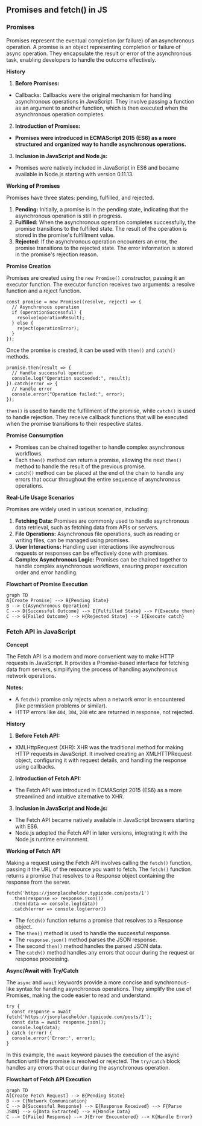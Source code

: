 ## Promises and fetch() in JS

### Promises

Promises represent the eventual completion (or failure) of an asynchronous operation. A promise is an object representing completion or failure of async operation. They encapsulate the result or error of the asynchronous task, enabling developers to handle the outcome effectively.

**History**

1. **Before Promises:**

- Callbacks: Callbacks were the original mechanism for handling asynchronous operations in JavaScript. They involve passing a function as an argument to another function, which is then executed when the asynchronous operation completes.

2. **Introduction of Promises:**

- **Promises were introduced in ECMAScript 2015 (ES6) as a more structured and organized way to handle asynchronous operations.**

3. **Inclusion in JavaScript and Node.js:**

- Promises were natively included in JavaScript in ES6 and became available in Node.js starting with version 0.11.13.

**Working of Promises**

Promises have three states: pending, fulfilled, and rejected.

1.  **Pending:** Initially, a promise is in the pending state, indicating that the asynchronous operation is still in progress.
2.  **Fulfilled:** When the asynchronous operation completes successfully, the promise transitions to the fulfilled state. The result of the operation is stored in the promise's fulfillment value.
3.  **Rejected:** If the asynchronous operation encounters an error, the promise transitions to the rejected state. The error information is stored in the promise's rejection reason.

**Promise Creation**

Promises are created using the `new Promise()` constructor, passing it an executor function. The executor function receives two arguments: a resolve function and a reject function.

```
const promise = new Promise((resolve, reject) => {
  // Asynchronous operation
  if (operationSuccessful) {
    resolve(operationResult);
  } else {
    reject(operationError);
  }
});

```

Once the promise is created, it can be used with `then()` and `catch()` methods.

```
promise.then(result => {
  // Handle successful operation
  console.log("Operation succeeded:", result);
}).catch(error => {
  // Handle error
  console.error("Operation failed:", error);
});
```

`then()` is used to handle the fulfillment of the promise, while `catch()` is used to handle rejection. They receive callback functions that will be executed when the promise transitions to their respective states.

**Promise Consumption**

- Promises can be chained together to handle complex asynchronous workflows.
- Each `then()` method can return a promise, allowing the next `then()` method to handle the result of the previous promise.
- `catch()` method can be placed at the end of the chain to handle any errors that occur throughout the entire sequence of asynchronous operations.

**Real-Life Usage Scenarios**

Promises are widely used in various scenarios, including:

1.  **Fetching Data:** Promises are commonly used to handle asynchronous data retrieval, such as fetching data from APIs or servers.
2.  **File Operations:** Asynchronous file operations, such as reading or writing files, can be managed using promises.
3.  **User Interactions:** Handling user interactions like asynchronous requests or responses can be effectively done with promises.
4.  **Complex Asynchronous Logic:** Promises can be chained together to handle complex asynchronous workflows, ensuring proper execution order and error handling.

**Flowchart of Promise Execution**

```mermaid
graph TD
A[Create Promise] --> B{Pending State}
B --> C{Asynchronous Operation}
C --> D{Successful Outcome} --> E{Fulfilled State} --> F{Execute then}
C --> G{Failed Outcome} --> H{Rejected State} --> I{Execute catch}

```

### Fetch API in JavaScript

**Concept**

The Fetch API is a modern and more convenient way to make HTTP requests in JavaScript. It provides a Promise-based interface for fetching data from servers, simplifying the process of handling asynchronous network operations.

**Notes:**

- A `fetch()` promise only rejects when a network error is encountered (like permission problems
  or similar).
- HTTP errors like `404`, `304`, `200` etc are returned in response, not rejected.

**History**

1. **Before Fetch API:**

- XMLHttpRequest (XHR): XHR was the traditional method for making HTTP requests in JavaScript. It involved creating an XMLHTTPRequest object, configuring it with request details, and handling the response using callbacks.

2. **Introduction of Fetch API:**

- The Fetch API was introduced in ECMAScript 2015 (ES6) as a more streamlined and intuitive alternative to XHR.

3. **Inclusion in JavaScript and Node.js:**

- The Fetch API became natively available in JavaScript browsers starting with ES6.
- Node.js adopted the Fetch API in later versions, integrating it with the Node.js runtime environment.

**Working of Fetch API**

Making a request using the Fetch API involves calling the `fetch()` function, passing it the URL of the resource you want to fetch. The `fetch()` function returns a promise that resolves to a Response object containing the response from the server.

```
fetch('https://jsonplaceholder.typicode.com/posts/1')
  .then(response => response.json())
  .then(data => console.log(data))
  .catch(error => console.log(error))
```

- The `fetch()` function returns a promise that resolves to a Response object.
- The `then()` method is used to handle the successful response.
- The `response.json()` method parses the JSON response.
- The second `then()` method handles the parsed JSON data.
- The `catch()` method handles any errors that occur during the request or response processing.

**Async/Await with Try/Catch**

The `async` and `await` keywords provide a more concise and synchronous-like syntax for handling asynchronous operations. They simplify the use of Promises, making the code easier to read and understand.

```
try {
  const response = await fetch('https://jsonplaceholder.typicode.com/posts/1');
  const data = await response.json();
  console.log(data);
} catch (error) {
  console.error('Error:', error);
}

```

In this example, the `await` keyword pauses the execution of the async function until the promise is resolved or rejected. The `try/catch` block handles any errors that occur during the asynchronous operation.

**Flowchart of Fetch API Execution**

```mermaid
graph TD
A[Create Fetch Request] --> B{Pending State}
B --> C{Network Communication}
C --> D{Successful Response} --> E{Response Received} --> F{Parse JSON} --> G{Data Extracted} --> H{Handle Data}
C --> I{Failed Response} --> J{Error Encountered} --> K{Handle Error}

```

